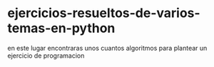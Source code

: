 # ejercicios-resueltos-de-varios-temas-en-python
en este lugar encontraras unos cuantos algoritmos para plantear un ejercicio de programacion 
